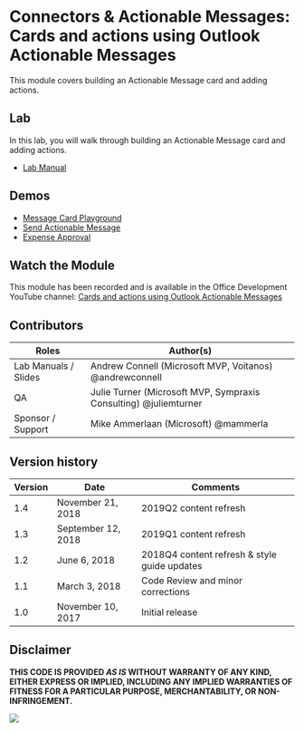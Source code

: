# Connectors & Actionable Messages: Cards and actions using Outlook Actionable Messages

This module covers building an Actionable Message card and adding actions.

## Lab

In this lab, you will walk through building an Actionable Message card and adding actions.

- [Lab Manual](./Lab.md)

## Demos

- [Message Card Playground](./Demos/01-MessageCard-Playground)
- [Send Actionable Message](./Demos/02-Send-Actionable-Messages)
- [Expense Approval](./Demos/03-Expense-Approval)

## Watch the Module

This module has been recorded and is available in the Office Development YouTube channel: [Cards and actions using Outlook Actionable Messages](https://www.youtube.com/watch?v=GSv_Akg58PE)

## Contributors

|        Roles         |                            Author(s)                             |
| -------------------- | ---------------------------------------------------------------- |
| Lab Manuals / Slides | Andrew Connell (Microsoft MVP, Voitanos) @andrewconnell          |
| QA                   | Julie Turner (Microsoft MVP, Sympraxis Consulting) @juliemturner |
| Sponsor / Support    | Mike Ammerlaan (Microsoft) @mammerla                             |

## Version history

| Version |        Date        |                   Comments                   |
| ------- | ------------------ | -------------------------------------------- |
| 1.4     | November 21, 2018  | 2019Q2 content refresh                       |
| 1.3     | September 12, 2018 | 2019Q1 content refresh                       |
| 1.2     | June 6, 2018       | 2018Q4 content refresh & style guide updates |
| 1.1     | March 3, 2018      | Code Review and minor corrections            |
| 1.0     | November 10, 2017  | Initial release                              |

## Disclaimer

**THIS CODE IS PROVIDED *AS IS* WITHOUT WARRANTY OF ANY KIND, EITHER EXPRESS OR IMPLIED, INCLUDING ANY IMPLIED WARRANTIES OF FITNESS FOR A PARTICULAR PURPOSE, MERCHANTABILITY, OR NON-INFRINGEMENT.**

<img src="https://telemetry.sharepointpnp.com/TrainingContent/ConnectorActionableMsgs/02-cards-and-actions" />
